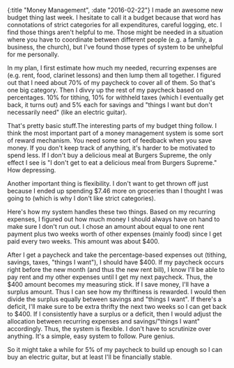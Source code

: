 {:title "Money Management", :date "2016-02-22"}
I made an awesome new budget thing last week. I hesitate to call it a budget
because that word has connotations of strict categories for all expenditures,
careful logging, etc. I find those things aren't helpful to me. Those might be
needed in a situation where you have to coordinate between different people
(e.g. a family, a business, the church), but I've found those types of system
to be unhelpful for me personally.

In my plan, I first estimate how much my needed, recurring expenses are (e.g.
rent, food, clarinet lessons) and then lump them all together. I figured out
that I need about 70% of my paycheck to cover all of them. So that's one big
category. Then I divvy up the rest of my paycheck based on percentages. 10% for
tithing, 10% for withheld taxes (which I eventually get back, it turns out) and
5% each for savings and "things I want but don't necessarily need" (like an
electric guitar).

That's pretty basic stuff.The interesting parts of my budget thing follow. I
think the most important part of a money management system is some sort of
reward mechanism. You need some sort of feedback when you save money. If you
don't keep track of anything, it's harder to be motivated to spend less. If I
don't buy a delicious meal at Burgers Supreme, the only effect I see is "I
don't get to eat a delicious meal from Burgers Supreme." How depressing.

Another important thing is flexibility. I don't want to get thrown off just
because I ended up spending $7.46 more on groceries than I thought I was going
to (which is why I don't like strict categories).

Here's how my system handles these two things. Based on my recurring expenses,
I figured out how much money I should always have on hand to make sure I don't
run out. I chose an amount about equal to one rent payment plus two weeks worth
of other expenses (mainly food) since I get paid every two weeks. This amount
was about $400.

After I get a paycheck and take the percentage-based expenses out (tithing,
savings, taxes, "things I want"), I should have $400. If my paycheck occurs
right before the new month (and thus the new rent bill), I know I'll be able to
pay rent and my other expenses until I get my next paycheck. Thus, the $400
amount becomes my measuring stick. If I save money, I'll have a surplus amount.
Thus I can see how my thriftiness is rewarded. I would then divide the surplus
equally between savings and "things I want". If there's a deficit, I'll make
sure to be extra thrifty the next two weeks so I can get back to $400. If I
consistently have a surplus or a deficit, then I would adjust the allocation
between recurring expenses and savings/"things I want" accordingly. Thus, the
system is flexible. I don't have to scrutinize over anything. It's a simple,
easy system to follow. Pure genius.

So it might take a while for 5% of my paycheck to build up enough so I can buy
an electric guitar, but at least I'll be financially stable.
